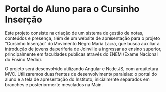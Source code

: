 # Portal do Aluno para o Cursinho Inserção
Este projeto consiste na criação de um sistema de gestão de notas, conteúdos e presença, além de um website de apresentação para o projeto “Cursinho Inserção” do Movimento Negro Maria Laura, que busca auxiliar a introdução de jovens da periferia de Joinville a ingressar ao ensino superior, principalmente em faculdades publicas através do ENEM (Exame Nacional do Ensino Médio).

O projeto será desenvolvido utilizando Angular e Node.JS, com arquitetura MVC. Utilizaremos duas frentes de desenvolvimento paralelas: o portal do aluno e a tela de apresentação do Instituto, inicialmente separados em branches e posteriormente mesclados na Main.
